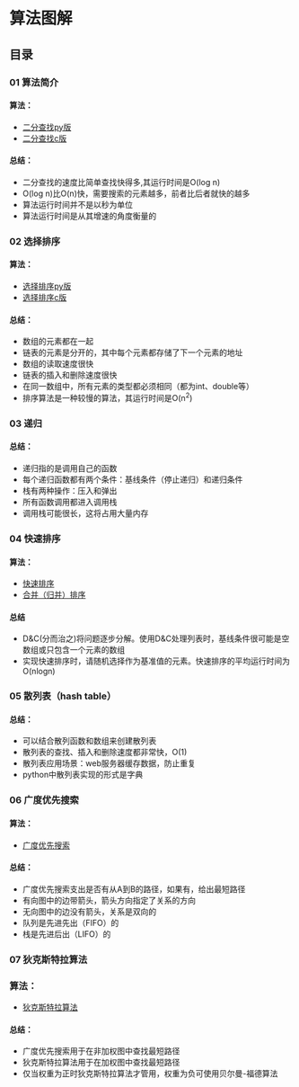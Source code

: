 # 算法图解

## 目录
### 01 算法简介
#### 算法：
- [二分查找py版]()
- [二分查找c版]()
#### 总结：
+ 二分查找的速度比简单查找快得多,其运行时间是O(log n)
+ O(log n)比O(n)快，需要搜索的元素越多，前者比后者就快的越多
+ 算法运行时间并不是以秒为单位
+ 算法运行时间是从其增速的角度衡量的
### 02 选择排序
#### 算法：
- [选择排序py版]()
- [选择排序c版]()
#### 总结：
+ 数组的元素都在一起
+ 链表的元素是分开的，其中每个元素都存储了下一个元素的地址
+ 数组的读取速度很快
+ 链表的插入和删除速度很快
+ 在同一数组中，所有元素的类型都必须相同（都为int、double等）
+ 排序算法是一种较慢的算法，其运行时间是O(n<sup>2</sup>)
### 03 递归
#### 总结：
+ 递归指的是调用自己的函数
+ 每个递归函数都有两个条件：基线条件（停止递归）和递归条件
+ 栈有两种操作：压入和弹出
+ 所有函数调用都进入调用栈
+ 调用栈可能很长，这将占用大量内存
### 04 快速排序
#### 算法：
- [快速排序]()
- [合并（归并）排序]()
#### 总结
+ D&C(分而治之)将问题逐步分解。使用D&C处理列表时，基线条件很可能是空数组或只包含一个元素的数组
+ 实现快速排序时，请随机选择作为基准值的元素。快速排序的平均运行时间为O(nlogn)
### 05 散列表（hash table）
#### 总结：
+ 可以结合散列函数和数组来创建散列表
+ 散列表的查找、插入和删除速度都非常快，O(1)
+ 散列表应用场景：web服务器缓存数据，防止重复
+ python中散列表实现的形式是字典
### 06 广度优先搜索
#### 算法：
- [广度优先搜索]()
#### 总结：
+ 广度优先搜索支出是否有从A到B的路径，如果有，给出最短路径
+ 有向图中的边带箭头，箭头方向指定了关系的方向
+ 无向图中的边没有箭头，关系是双向的
+ 队列是先进先出（FIFO）的
+ 栈是先进后出（LIFO）的
### 07 狄克斯特拉算法
### 算法：
- [狄克斯特拉算法]()
#### 总结：
+ 广度优先搜索用于在非加权图中查找最短路径
+ 狄克斯特拉算法用于在加权图中查找最短路径
+ 仅当权重为正时狄克斯特拉算法才管用，权重为负可使用贝尔曼-福德算法








